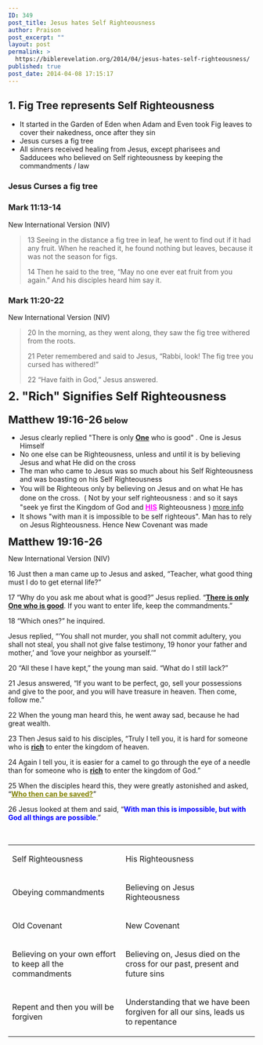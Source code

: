```yaml
---
ID: 349
post_title: Jesus hates Self Righteousness
author: Praison
post_excerpt: ""
layout: post
permalink: >
  https://biblerevelation.org/2014/04/jesus-hates-self-righteousness/
published: true
post_date: 2014-04-08 17:15:17
---
```

<h2>1. Fig Tree represents Self Righteousness</h2>
<ul>
	<li>It started in the Garden of Eden when Adam and Even took Fig leaves to cover their nakedness, once after they sin</li>
	<li>Jesus curses a fig tree</li>
	<li>All sinners received healing from Jesus, except pharisees and Sadducees who believed on Self righteousness by keeping the commandments / law</li>
</ul>
<h3>Jesus Curses a fig tree</h3>
<div>
<h3>Mark 11:13-14</h3>
New International Version (NIV)

</div>
<div>
<blockquote>13 Seeing in the distance a fig tree in leaf, he went to find out if it had any fruit. When he reached it, he found nothing but leaves, because it was not the season for figs.

14 Then he said to the tree, “May no one ever eat fruit from you again.” And his disciples heard him say it.</blockquote>
<div>
<h3>Mark 11:20-22</h3>
New International Version (NIV)

</div>
<div>
<blockquote>20 In the morning, as they went along, they saw the fig tree withered from the roots.

21 Peter remembered and said to Jesus, “Rabbi, look! The fig tree you cursed has withered!”

22 “Have faith in God,” Jesus answered.</blockquote>
<span style="font-size: 24px; font-weight: bold; line-height: 1;">2. "Rich" Signifies Self Righteousness</span>
<h3><span style="font-size: 22px; font-weight: bold; line-height: 1.0909090909;">Matthew 19:16-26</span> below</h3>
<ul>
	<li>Jesus clearly replied "There is only <span style="text-decoration: underline;"><strong>One</strong></span> who is good" . One is Jesus Himself</li>
	<li>No one else can be Righteousness, unless and until it is by believing Jesus and what He did on the cross</li>
	<li>The man who came to Jesus was so much about his Self Righteousness and was boasting on his Self Righteousness</li>
	<li><span style="line-height: 1.5;">You will be Righteous only by believing on Jesus and on what He has done on the cross.  ( Not by your self righteousness : and so it says "seek ye first the Kingdom of God and </span><span style="text-decoration: underline; color: #ff00ff;"><strong>HIS</strong></span><span style="line-height: 1.5;"> Righteousness ) </span><a style="line-height: 1.5;" title="Can you become “Righteous” by Confessing all your sins and Plan to do no sin from now on? NO" href="http://biblerevelation.org/2014/03/27/can-you-become-righteous-by-confessing-all-your-sins/" target="_blank" rel="noopener noreferrer">more info</a></li>
	<li>It shows "with man it is impossible to be self righteous". Man has to rely on Jesus Righteousness. Hence New Covenant was made</li>
</ul>
<span style="font-size: 22px; font-weight: bold; line-height: 1.0909090909;">Matthew 19:16-26</span>
<div>

New International Version (NIV)

</div>
<div>

16 Just then a man came up to Jesus and asked, “Teacher, what good thing must I do to get eternal life?”

17 “Why do you ask me about what is good?” Jesus replied. “<span style="text-decoration: underline;"><strong>There is only One who is good</strong></span>. If you want to enter life, keep the commandments.”

18 “Which ones?” he inquired.

Jesus replied, “‘You shall not murder, you shall not commit adultery, you shall not steal, you shall not give false testimony, 19 honor your father and mother,’ and ‘love your neighbor as yourself.’”

20 “All these I have kept,” the young man said. “What do I still lack?”

21 Jesus answered, “If you want to be perfect, go, sell your possessions and give to the poor, and you will have treasure in heaven. Then come, follow me.”

22 When the young man heard this, he went away sad, because he had great wealth.

23 Then Jesus said to his disciples, “Truly I tell you, it is hard for someone who is <span style="text-decoration: underline;"><strong>rich</strong></span> to enter the kingdom of heaven.

24 Again I tell you, it is easier for a camel to go through the eye of a needle than for someone who is <span style="text-decoration: underline;"><strong>rich</strong></span> to enter the kingdom of God.”

25 When the disciples heard this, they were greatly astonished and asked, “<span style="text-decoration: underline; color: #808000;"><strong>Who then can be saved?</strong></span>”

26 Jesus looked at them and said, “<span style="color: #0000ff;"><strong>With man this is impossible, but with God all things are possible</strong></span>.”

&nbsp;
<div dir="ltr">
<table><colgroup> <col width="*" /> <col width="*" /></colgroup>
<tbody>
<tr>
<td>
<p dir="ltr">Self Righteousness</p>
</td>
<td>
<p dir="ltr">His Righteousness</p>
</td>
</tr>
<tr>
<td>
<p dir="ltr">Obeying commandments</p>
</td>
<td>
<p dir="ltr">Believing on Jesus Righteousness</p>
</td>
</tr>
<tr>
<td>
<p dir="ltr">Old Covenant</p>
</td>
<td>
<p dir="ltr">New Covenant</p>
</td>
</tr>
<tr>
<td>
<p dir="ltr">Believing on your own effort to keep all the commandments</p>
</td>
<td>
<p dir="ltr">Believing on, Jesus died on the cross for our past, present and future sins</p>
</td>
</tr>
<tr>
<td>
<p dir="ltr">Repent and then you will be forgiven</p>
</td>
<td>
<p dir="ltr">Understanding that we have been forgiven for all our sins, leads us to repentance</p>
</td>
</tr>
</tbody>
</table>
</div>
</div>
</div>
</div>